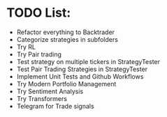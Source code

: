 # TODO List:

- Refactor everything to Backtrader
- Categorize strategies in subfolders
- Try RL
- Try Pair trading
- Test strategy on multiple tickers in StrategyTester
- Test Pair Trading Strategies in StrategyTester
- Implement Unit Tests and Github Workflows
- Try Modern Portfolio Management
- Try Sentiment Analysis
- Try Transformers
- Telegram for Trade signals